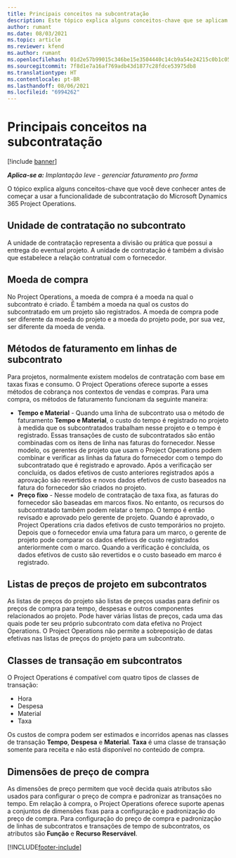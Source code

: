 ```yaml
---
title: Principais conceitos na subcontratação
description: Este tópico explica alguns conceitos-chave que se aplicam à subcontratação no Microsoft Dynamics 365 Project Operations.
author: rumant
ms.date: 08/03/2021
ms.topic: article
ms.reviewer: kfend
ms.author: rumant
ms.openlocfilehash: 01d2e57b99015c346be15e3504440c14cb9a54e24215c0b1c052c5112f4b940a
ms.sourcegitcommit: 7f8d1e7a16af769adb43d1877c28fdce53975db8
ms.translationtype: HT
ms.contentlocale: pt-BR
ms.lasthandoff: 08/06/2021
ms.locfileid: "6994262"
---
```

# <a name="key-concepts-in-subcontracting"></a>Principais conceitos na subcontratação

[!include [banner](../../includes/dataverse-preview.md)]

_**Aplica-se a:** Implantação leve - gerenciar faturamento pro forma_

O tópico explica alguns conceitos-chave que você deve conhecer antes de começar a usar a funcionalidade de subcontratação do Microsoft Dynamics 365 Project Operations.

## <a name="contracting-unit-on-the-subcontract"></a>Unidade de contratação no subcontrato

A unidade de contratação representa a divisão ou prática que possui a entrega do eventual projeto. A unidade de contratação é também a divisão que estabelece a relação contratual com o fornecedor.

## <a name="purchase-currency"></a>Moeda de compra

No Project Operations, a moeda de compra é a moeda na qual o subcontrato é criado. É também a moeda na qual os custos do subcontratado em um projeto são registrados. A moeda de compra pode ser diferente da moeda do projeto e a moeda do projeto pode, por sua vez, ser diferente da moeda de venda.

## <a name="billing-methods-on-subcontract-lines"></a>Métodos de faturamento em linhas de subcontrato

Para projetos, normalmente existem modelos de contratação com base em taxas fixas e consumo. O Project Operations oferece suporte a esses métodos de cobrança nos contextos de vendas e compras. Para uma compra, os métodos de faturamento funcionam da seguinte maneira:

- **Tempo e Material** - Quando uma linha de subcontrato usa o método de faturamento **Tempo e Material**, o custo do tempo é registrado no projeto à medida que os subcontratados trabalham nesse projeto e o tempo é registrado. Essas transações de custo de subcontratados são então combinadas com os itens de linha nas faturas do fornecedor. Nesse modelo, os gerentes de projeto que usam o Project Operations podem combinar e verificar as linhas da fatura do fornecedor com o tempo do subcontratado que é registrado e aprovado. Após a verificação ser concluída, os dados efetivos de custo anteriores registrados após a aprovação são revertidos e novos dados efetivos de custo baseados na fatura do fornecedor são criados no projeto.
- **Preço fixo** - Nesse modelo de contratação de taxa fixa, as faturas do fornecedor são baseadas em marcos fixos. No entanto, os recursos do subcontratado também podem relatar o tempo. O tempo é então revisado e aprovado pelo gerente de projeto. Quando é aprovado, o Project Operations cria dados efetivos de custo temporários no projeto. Depois que o fornecedor envia uma fatura para um marco, o gerente de projeto pode comparar os dados efetivos de custo registrados anteriormente com o marco. Quando a verificação é concluída, os dados efetivos de custo são revertidos e o custo baseado em marco é registrado.

## <a name="project-price-lists-on-subcontracts"></a>Listas de preços de projeto em subcontratos

As listas de preços do projeto são listas de preços usadas para definir os preços de compra para tempo, despesas e outros componentes relacionados ao projeto. Pode haver várias listas de preços, cada uma das quais pode ter seu próprio subcontrato com data efetiva no Project Operations. O Project Operations não permite a sobreposição de datas efetivas nas listas de preços do projeto para um subcontrato.

## <a name="transaction-classes-on-subcontracts"></a>Classes de transação em subcontratos

O Project Operations é compatível com quatro tipos de classes de transação:

- Hora
- Despesa
- Material
- Taxa

Os custos de compra podem ser estimados e incorridos apenas nas classes de transação **Tempo**, **Despesa** e **Material**. **Taxa** é uma classe de transação somente para receita e não está disponível no conteúdo de compra.

## <a name="purchase-pricing-dimensions"></a>Dimensões de preço de compra

As dimensões de preço permitem que você decida quais atributos são usados para configurar o preço de compra e padronizar as transações no tempo. Em relação à compra, o Project Operations oferece suporte apenas a conjuntos de dimensões fixas para a configuração e padronização do preço de compra. Para configuração do preço de compra e padronização de linhas de subcontratos e transações de tempo de subcontratos, os atributos são **Função** e **Recurso Reservável**.

[!INCLUDE[footer-include](../../includes/footer-banner.md)]
